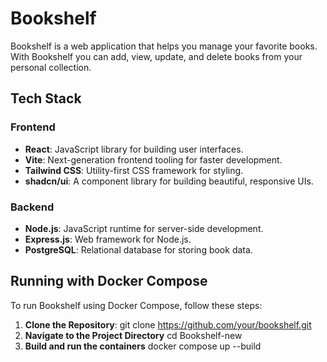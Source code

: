 # Bookshelf
Bookshelf is a web application that helps you manage your favorite books. With Bookshelf you can add, view, update, and delete books from your personal collection. 

## Tech Stack

### Frontend
- **React**: JavaScript library for building user interfaces.
- **Vite**: Next-generation frontend tooling for faster development.
- **Tailwind CSS**: Utility-first CSS framework for styling.
- **shadcn/ui**: A component library for building beautiful, responsive UIs.

### Backend
- **Node.js**: JavaScript runtime for server-side development.
- **Express.js**: Web framework for Node.js.
- **PostgreSQL**: Relational database for storing book data.
  
## Running with Docker Compose
To run Bookshelf using Docker Compose, follow these steps:
1. **Clone the Repository**:
   git clone https://github.com/your/bookshelf.git
2. **Navigate to the Project Directory**
   cd Bookshelf-new
4. **Build and run the containers**
   docker compose up --build
